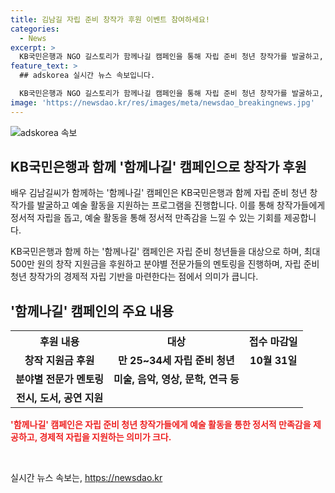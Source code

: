 ```yaml
---
title: 김남길 자립 준비 창작가 후원 이벤트 참여하세요!
categories:
  - News
excerpt: >
  KB국민은행과 NGO 길스토리가 함께나길 캠페인을 통해 자립 준비 청년 창작가를 발굴하고, 최대 500만 원의 창작 지원금과 멘토링 등을 제공한다. 이를 통해 예술 활동을 통해 정서적 만족감을 얻고, 경제적 자립 기반을 구축하는데 초점을 맞추고 있다. 공모 대상은 만 25~34세 자립 준비 청년으로, 미술, 음악, 영상, 문학, 연극 등 문화예술 분야에 걸쳐 선발되며, 접수 마감일은 오는 31일까지이다.
feature_text: >
  ## adskorea 실시간 뉴스 속보입니다.

  KB국민은행과 NGO 길스토리가 함께나길 캠페인을 통해 자립 준비 청년 창작가를 발굴하고, 최대 500만 원의 창작 지원금과 멘토링 등을 제공한다. 이를 통해 예술 활동을 통해 정서적 만족감을 얻고, 경제적 자립 기반을 구축하는데 초점을 맞추고 있다. 공모 대상은 만 25~34세 자립 준비 청년으로, 미술, 음악, 영상, 문학, 연극 등 문화예술 분야에 걸쳐 선발되며, 접수 마감일은 오는 31일까지이다.
image: 'https://newsdao.kr/res/images/meta/newsdao_breakingnews.jpg'
---
```


<p><img src="https://newsdao.kr/res/images/meta/newsdao_breakingnews.jpg" alt="adskorea 속보" /></p>

<h2 data-ke-size="size26">KB국민은행과 함께 '함께나길' 캠페인으로 창작가 후원</h2>

<p>배우 김남길씨가 함께하는 '함께나길' 캠페인은 KB국민은행과 함께 자립 준비 청년 창작가를 발굴하고 예술 활동을 지원하는 프로그램을 진행합니다. 이를 통해 창작가들에게 정서적 자립을 돕고, 예술 활동을 통해 정서적 만족감을 느낄 수 있는 기회를 제공합니다.</p>

<p data-ke-size="size16">KB국민은행과 함께 하는 '함께나길' 캠페인은 자립 준비 청년들을 대상으로 하며, 최대 500만 원의 창작 지원금을 후원하고 분야별 전문가들의 멘토링을 진행하며, 자립 준비 청년 창작가의 경제적 자립 기반을 마련한다는 점에서 의미가 큽니다.</p>

<h2 data-ke-size="size26">'함께나길' 캠페인의 주요 내용</h2>

<table>
    <tr>
        <th>후원 내용</th>
        <th>대상</th>
        <th>접수 마감일</th>
    </tr>
    <tr>
        <td style="text-align: center; height: 17px;"><b>창작 지원금 후원</b></td>
        <td style="text-align: center; height: 17px;"><b>만 25~34세 자립 준비 청년</b></td>
        <td style="text-align: center; height: 17px;"><b>10월 31일</b></td>
    </tr>
    <tr>
        <td style="text-align: center; height: 17px;"><b>분야별 전문가 멘토링</b></td>
        <td style="text-align: center; height: 17px;"><b>미술, 음악, 영상, 문학, 연극 등</b></td>
        <td style="text-align: center; height: 17px;"><b></b></td>
    </tr>
    <tr>
        <td style="text-align: center; height: 17px;"><b>전시, 도서, 공연 지원</b></td>
        <td style="text-align: center; height: 17px;"><b></b></td>
        <td style="text-align: center; height: 17px;"><b></b></td>
    </tr>
</table>

<p><b><span style="color: #ee2323;">'함께나길' 캠페인은 자립 준비 청년 창작가들에게 예술 활동을 통한 정서적 만족감을 제공하고, 경제적 자립을 지원하는 의미가 크다.</span></b></p>

<p data-ke-size="size16">&nbsp;</p>
실시간 뉴스 속보는, <a href="https://newsdao.kr" rel="dofollow">https://newsdao.kr</a>


